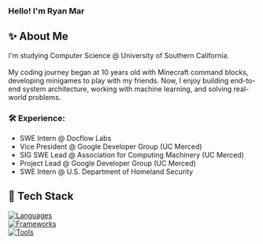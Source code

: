 ### Hello! I'm Ryan Mar
## :sparkles: About Me
I'm studying Computer Science @ University of Southern California. <br/> <br/>
My coding journey began at 10 years old with Minecraft command blocks, developing minigames to play with my friends. Now, I enjoy building end-to-end system architecture, working with machine learning, and solving real-world problems.
### :hammer_and_wrench: Experience:
- SWE Intern @ Docflow Labs
- Vice President @ Google Developer Group (UC Merced)
- SIG SWE Lead @ Association for Computing Machinery (UC Merced)
- Project Lead @ Google Developer Group (UC Merced)
- SWE Intern @ U.S. Department of Homeland Security
## :toolbox: Tech Stack
[![Languages](https://skillicons.dev/icons?i=bash,c,cpp,java,js,py,ts&theme=dark)](https://skillicons.dev)
<br/>
[![Frameworks](https://skillicons.dev/icons?i=django,express,nextjs,nodejs,react,spring,vue&theme=dark)](https://skillicons.dev)
<br/>
[![Tools](https://skillicons.dev/icons?i=aws,azure,docker,firebase,git,kubernetes,mongodb,mysql,&theme=dark)](https://skillicons.dev)
